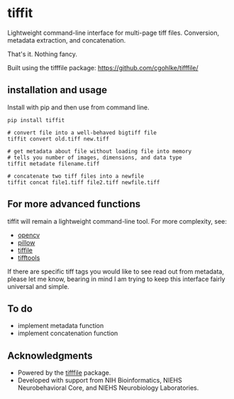 # tiffit
Lightweight command-line interface for multi-page tiff files.
Conversion, metadata extraction, and concatenation.

That's it. Nothing fancy.

Built using the tifffile package:
https://github.com/cgohlke/tifffile/

## installation and usage
Install with pip and then use from command line.

    pip install tiffit

    # convert file into a well-behaved bigtiff file
    tiffit convert old.tiff new.tiff

    # get metadata about file without loading file into memory
    # tells you number of images, dimensions, and data type
    tiffit metadate filename.tiff

    # concatenate two tiff files into a newfile
    tiffit concat file1.tiff file2.tiff newfile.tiff

## For more advanced functions
tiffit will remain a lightweight command-line tool. For more complexity, see:
- [opencv](https://docs.opencv.org/4.x/d6/d00/tutorial_py_root.html)
- [pillow](https://github.com/python-pillow/Pillow)
- [tiffile](https://github.com/cgohlke/tifffile/)
- [tifftools](https://github.com/DigitalSlideArchive/tifftools)

If there are specific tiff tags you would like to see read out from metadata, please let me know, bearing in mind I am trying to keep this interface fairly universal and simple.

## To do
- implement metadata function
- implement concatenation function

## Acknowledgments
- Powered by the [tifffile](https://github.com/cgohlke/tifffile/) package.
- Developed with support from NIH Bioinformatics, NIEHS Neurobehavioral Core, and NIEHS Neurobiology Laboratories.
